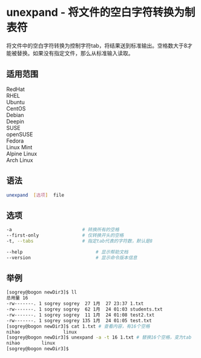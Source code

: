 # unexpand - 将文件的空白字符转换为制表符

将文件中的空白字符转换为控制字符tab，将结果送到标准输出。空格数大于8才能被替换。如果没有指定文件，那么从标准输入读取。

## 适用范围

<!-- <div class="svg linux">Linux</div> -->
<div class="svg redhat">RedHat</div>
<div class="svg rhel">RHEL</div>
<div class="svg ubuntu">Ubuntu</div>
<div class="svg centos">CentOS</div>
<div class="svg debian">Debian</div>
<div class="svg deepin">Deepin</div>
<div class="svg suse">SUSE</div>
<div class="svg opensuse">openSUSE</div>
<div class="svg fedora">Fedora</div>
<div class="svg linuxmint">Linux Mint</div>
<!-- <div class="svg mxlinux">MX Linux</div> -->
<div class="svg alpinelinux">Alpine Linux</div>
<div class="svg archlinux">Arch Linux</div>

## 语法

``` bash
unexpand  [选项]  file
```

## 选项

``` bash
-a                          # 转换所有的空格
--first-only                # 仅转换开头的空格
-t, --tabs                  # 指定tab代表的字符数，默认是8

--help                           # 显示帮助文档
--version                        # 显示命令版本信息
```
## 举例

``` bash
[sogrey@bogon newDir3]$ ll
总用量 16
-rw-------. 1 sogrey sogrey  27 1月  27 23:37 1.txt
-rw-------. 1 sogrey sogrey  62 1月  24 01:03 students.txt
-rw-------. 1 sogrey sogrey  11 1月  24 01:08 test2.txt
-rw-------. 1 sogrey sogrey 135 1月  24 01:05 test.txt
[sogrey@bogon newDir3]$ cat 1.txt # 查看内容，有16个空格
nihao                linux
[sogrey@bogon newDir3]$ unexpand -a -t 16 1.txt # 替换16个空格，变为tab
nihao	     linux
[sogrey@bogon newDir3]$ 
```
